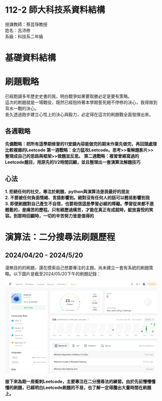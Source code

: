 # 112-2 師大科技系資料結構 
授課教師：蔡芸琤教授  
姓名：呂沛修  
系級：科技系二年級

# 基礎資料結構

# 刷題戰略
已經飽讀多年歷史史書的我，明白戰爭如果要取勝必定是要有策略。  
這次的刷題就是一場戰役，既然已經抱持著本學期誓死絕不停修的決心，我得做到背水一戰的決心。  
長久透過跑步建立心性上的決心與毅力，必定得在這次的刷題戰全面發揮出來。  
## 各週戰略
**先備戰略：把所有這學期修習的11堂課內容能做完的期末作業先做完，再回頭處理比較複雜的Leetcode**
**第一週戰略：全力猛攻Leetcode。思考>>看解題影片>>整理成自己的思路與框架>>做題並反思。**
**第二週戰略：複習曾經寫過的Leetcode題目，用原先的1/2時間回顧，並且整理出一套演算法解題技巧**
## 心法  
**1. 拒絕任何的社交，專注於刷題，python與演算法是我最好的朋友**  
**2. 不要被任何負面情緒、言語影響到。絕對沒有任何人的話可以輕易影響到我**  
**3. 即便刷題對自己產生不自信，也要相信這是學習必經的障礙。學習從來都不是輕鬆的，是痛苦的歷程。只有經歷過痛苦，才能在真正有成就時，綻放喜悅的笑容。到那時回顧時，一切的辛苦努力皆是值得的**  


# 演算法：二分搜尋法刷題歷程  

## 2024/04/20 - 2024/5/20  
漫無目的的刷題，還在摸索自己想要專注的主題。尚未建立一套有系統的刷題策略。以下圖片是截至2024/05/20下午的刷題記錄：  
  
![圖片描述](https://github.com/PeiHsiuLu/data-structure/blob/main/Leetcode_0520_evening.png?raw=true)  

**接下來為期一周衝刺Leetcode，主要專注在二分搜尋法的練習。由於先前懵懵懂懂的刷題，已經明白Leetcode刷題的不易，也了解一定得騰出大量時間在刷題上。**  







